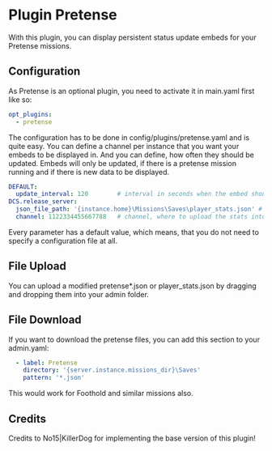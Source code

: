 # Plugin Pretense
With this plugin, you can display persistent status update embeds for your Pretense missions.

## Configuration
As Pretense is an optional plugin, you need to activate it in main.yaml first like so:
```yaml
opt_plugins:
  - pretense
```
The configuration has to be done in config/plugins/pretense.yaml and is quite easy. You can define a channel per 
instance that you want your embeds to be displayed in. And you can define, how often they should be updated. Embeds will 
only be updated, if there is a pretense mission running and if there is new data to be displayed.

```yaml
DEFAULT:
  update_interval: 120        # interval in seconds when the embed should update (default = 120)
DCS.release_server:
  json_file_path: '{instance.home}\Missions\Saves\player_stats.json' # this is the default
  channel: 1122334455667788   # channel, where to upload the stats into (default: Status channel)
```
Every parameter has a default value, which means, that you do not need to specify a configuration file at all.

## File Upload
You can upload a modified pretense*.json or player_stats.json by dragging and dropping them into your admin folder.

## File Download
If you want to download the pretense files, you can add this section to your admin.yaml:
```yaml
  - label: Pretense
    directory: '{server.instance.missions_dir}\Saves'
    pattern: '*.json'
```
This would work for Foothold and similar missions also.

## Credits
Credits to No15|KillerDog for implementing the base version of this plugin!
